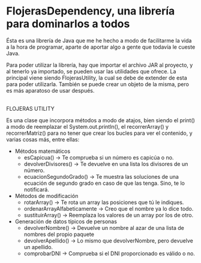 # FlojerasDependency, una librería para dominarlos a todos

Ésta es una librería de Java que me he hecho a modo de facilitarme la vida a la hora de programar, aparte de aportar algo a gente que todavía le cueste Java.

Para poder utilizar la librería, hay que importar el archivo JAR al proyecto, y al tenerlo ya importado, se pueden usar las utilidades que ofrece. La principal viene siendo FlojerasUtility, la cual se debe de extender de esta para poder utilizarla. También se puede crear un objeto de la misma, pero es más aparatoso de usar después.

<br>
FLOJERAS UTILITY

Es una clase que incorpora métodos a modo de atajos, bien siendo el print() a modo de reemplazar el System.out.println(), el recorrerArray() y recorrerMatriz() para no tener que crear los bucles para ver el contenido, y varias cosas más, entre ellas:

- Métodos matemáticos
  - esCapicua() -> Te comprueba si un número es capicúa o no.
  - devolverDivisores() -> Te devuelve en una lista los divisores de un número.
  - ecuacionSegundoGrado() -> Te muestra las soluciones de una ecuación de segundo grado en caso de que las tenga. Sino, te lo notificará.
- Métodos de modificación
  - rotarArray() -> Te rota un array las posiciones que tú le indiques.
  - ordenarArrayAlfabeticamente -> Creo que el nombre ya lo dice todo.
  - sustituirArray() -> Reemplaza los valores de un array por los de otro.
- Generación de datos típicos de personas
  - devolverNombre() -> Devuelve un nombre al azar de una lista de nombres del propio paquete
  - devolverApellido() -> Lo mismo que devolverNombre, pero devuelve un apellido.
  - comprobarDNI -> Comprueba si el DNI proporcionado es válido o no.
